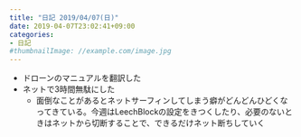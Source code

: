 ```yaml
---
title: "日記 2019/04/07(日)"
date: 2019-04-07T23:02:41+09:00
categories:
- 日記
#thumbnailImage: //example.com/image.jpg
---
```


- ドローンのマニュアルを翻訳した
- ネットで3時間無駄にした
    - 面倒なことがあるとネットサーフィンしてしまう癖がどんどんひどくなってきている。今週はLeechBlockの設定をきつくしたり、必要のないときはネットから切断することで、できるだけネット断ちしていく

<!--more-->

